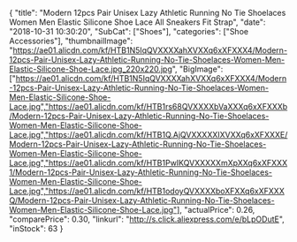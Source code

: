 {
	"title": "Modern 12pcs  Pair Unisex Lazy Athletic Running No Tie Shoelaces Women Men Elastic Silicone Shoe Lace All Sneakers Fit Strap",
	"date": "2018-10-31 10:30:20",
	"SubCat": ["Shoes"],
	"categories": ["Shoe Accessories"],
	"thumbnailImage": "https://ae01.alicdn.com/kf/HTB1N5IqQVXXXXahXVXXq6xXFXXX4/Modern-12pcs-Pair-Unisex-Lazy-Athletic-Running-No-Tie-Shoelaces-Women-Men-Elastic-Silicone-Shoe-Lace.jpg_220x220.jpg",
	"BigImage": ["https://ae01.alicdn.com/kf/HTB1N5IqQVXXXXahXVXXq6xXFXXX4/Modern-12pcs-Pair-Unisex-Lazy-Athletic-Running-No-Tie-Shoelaces-Women-Men-Elastic-Silicone-Shoe-Lace.jpg","https://ae01.alicdn.com/kf/HTB1rs68QVXXXXbVaXXXq6xXFXXXb/Modern-12pcs-Pair-Unisex-Lazy-Athletic-Running-No-Tie-Shoelaces-Women-Men-Elastic-Silicone-Shoe-Lace.jpg","https://ae01.alicdn.com/kf/HTB1Q.AjQVXXXXXIXVXXq6xXFXXXE/Modern-12pcs-Pair-Unisex-Lazy-Athletic-Running-No-Tie-Shoelaces-Women-Men-Elastic-Silicone-Shoe-Lace.jpg","https://ae01.alicdn.com/kf/HTB1PwIKQVXXXXXmXpXXq6xXFXXX1/Modern-12pcs-Pair-Unisex-Lazy-Athletic-Running-No-Tie-Shoelaces-Women-Men-Elastic-Silicone-Shoe-Lace.jpg","https://ae01.alicdn.com/kf/HTB1odoyQVXXXXboXFXXq6xXFXXXQ/Modern-12pcs-Pair-Unisex-Lazy-Athletic-Running-No-Tie-Shoelaces-Women-Men-Elastic-Silicone-Shoe-Lace.jpg"],
	"actualPrice": 0.26,
	"comparePrice": 0.30,
	"linkurl": "http://s.click.aliexpress.com/e/bLpODutE",
	"inStock": 63
}
